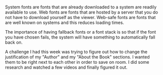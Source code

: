 System fonts are fonts that are already downloaded to a system are readily available to use. Web fonts are fonts that are hosted by a server that you do not have to download yourself as the viewer. Web-safe fonts are fonts that are well known on systems and this reduces loading times.

The importance of having fallback fonts or a font stack is so that if the font you have chosen fails, the system will have something to automatically fall back on.

A challenge I had this week was trying to figure out how to change the justification of my "Author" and my "About the Book" sections. I wanted them to be right next to each other in order to save on room. I did some research and watched a few videos and finally figured it out.
